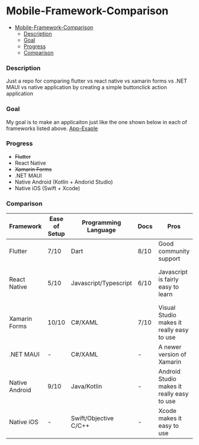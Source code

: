 # Mobile-Framework-Comparison
- [Mobile-Framework-Comparison](#mobile-framework-comparison)
    - [Description](#description)
    - [Goal](#goal)
    - [Progress](#progress)
    - [Comparison](#comparison)
  
  


### Description
Just a repo for comparing flutter vs react native vs xamarin forms vs .NET MAUI vs native application by creating a simple buttonclick action application 



### Goal
My goal is to make an applicaiton just like the one shown below in each of frameworks listed above.
[App-Exaple](assets/images/app-example.png)



### Progress
- ~~Flutter~~
 - React Native
 - ~~Xamarin Forms~~
 - .NET MAUI
 - Native Android (Kotlin + Andorid Studio)
 - Native iOS (Swift + Xcode)



### Comparison


| Framework      	| Ease of Setup 	| Programming Language  	| Docs 	| Pros                                       	| Cons                                        	|
|----------------	|---------------	|-----------------------	|------	|--------------------------------------------	|---------------------------------------------	|
| Flutter        	| 7/10          	| Dart                  	| 8/10 	| Good community support                     	| need to learn dart                          	|
| React Native   	| 5/10          	| Javascript/Typescript 	| 6/10 	| Javascript is fairly easy to learn         	| need to learn javascript + how to use react 	|
| Xamarin Forms  	| 10/10         	| C#/XAML               	| 7/10 	| Visual Studio makes it really easy to use  	| Pretty old                                  	|
| .NET MAUI      	|      -        	| C#/XAML               	| -    	| A newer version of Xamarin                 	| Not out yet                                 	|
| Native Android 	| 9/10          	|  Java/Kotlin          	| -    	| Android Studio makes it really easy to use 	| Supports only android                       	|
| Native iOS     	|      -        	| Swift/Objective C/C++ 	| -    	| Xcode makes it easy to use                 	| You need a mac to use                       	|
    

